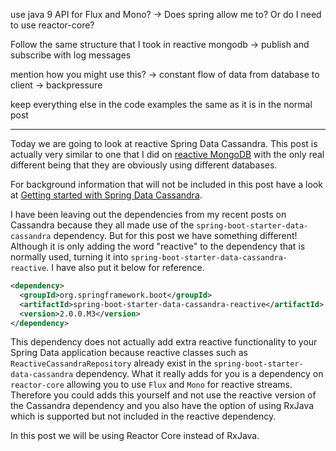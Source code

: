 use java 9 API for Flux and Mono?
-> Does spring allow me to? Or do I need to use reactor-core?

Follow the same structure that I took in reactive mongodb
-> publish and subscribe with log messages

mention how you might use this?
-> constant flow of data from database to client
-> backpressure

keep everything else in the code examples the same as it is in the normal post


-------------------------------------------------------------------------------
Today we are going to look at reactive Spring Data Cassandra. This post is actually very similar to one that I did on [reactive MongoDB](https://lankydanblog.com/2017/07/16/a-quick-look-into-reactive-streams-with-spring-data-and-mongodb/) with the only real different being that they are obviously using different databases.

For background information that will not be included in this post have a look at [Getting started with Spring Data Cassandra](URL).

I have been leaving out the dependencies from my recent posts on Cassandra because they all made use of the `spring-boot-starter-data-cassandra` dependency. But for this post we have something different! Although it is only adding the word "reactive" to the dependency that is normally used, turning it into `spring-boot-starter-data-cassandra-reactive`. I have also put it below for reference.
```xml
<dependency>
  <groupId>org.springframework.boot</groupId>
  <artifactId>spring-boot-starter-data-cassandra-reactive</artifactId>
  <version>2.0.0.M3</version>
</dependency>
```
This dependency does not actually add extra reactive functionality to your Spring Data application because reactive classes such as `ReactiveCassandraRepository` already exist in the `spring-boot-starter-data-cassandra` dependency. What it really adds for you is a dependency on `reactor-core` allowing you to use `Flux` and `Mono` for reactive streams. Therefore you could adds this yourself and not use the reactive version of the Cassandra dependency and you also have the option of using RxJava which is supported but not included in the reactive dependency.

In this post we will be using Reactor Core instead of RxJava.

